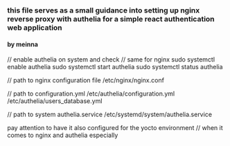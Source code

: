 ### this file serves as a small guidance into setting up nginx reverse proxy with authelia for a simple react authentication web application
#### by meinna

// enable authelia on system and check // same for nginx 
sudo systemctl enable authelia
sudo systemctl start authelia
sudo systemctl status authelia

// path to nginx configuration file
/etc/nginx/nginx.conf

// path to configuration.yml
/etc/authelia/configuration.yml
/etc/authelia/users_database.yml

// path to system authelia.service
/etc/systemd/system/authelia.service

pay attention to have it also configured for the yocto environment // when it comes to nginx and authelia especially 